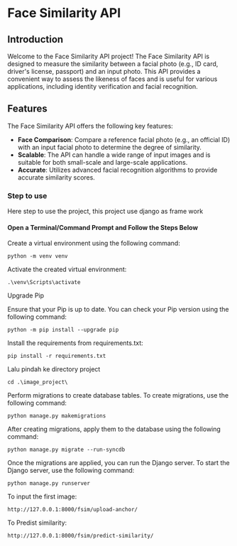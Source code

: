 # Face Similarity API

## Introduction

Welcome to the Face Similarity API project! The Face Similarity API is designed to measure the similarity between a facial photo (e.g., ID card, driver's license, passport) and an input photo. This API provides a convenient way to assess the likeness of faces and is useful for various applications, including identity verification and facial recognition.

## Features

The Face Similarity API offers the following key features:

- **Face Comparison**: Compare a reference facial photo (e.g., an official ID) with an input facial photo to determine the degree of similarity.
- **Scalable**: The API can handle a wide range of input images and is suitable for both small-scale and large-scale applications.
- **Accurate**: Utilizes advanced facial recognition algorithms to provide accurate similarity scores.


### Step  to use

Here step to use the project, this project use django as frame work

#### Open a Terminal/Command Prompt and Follow the Steps Below


Create a virtual environment using the following command:


```
python -m venv venv
```

Activate the created virtual environment:


```
.\venv\Scripts\activate
```

Upgrade Pip


Ensure that your Pip is up to date. You can check your Pip version using the following command:

```
python -m pip install --upgrade pip
```

Install the requirements from requirements.txt:

``` 
pip install -r requirements.txt
```

Lalu pindah ke directory project
```
cd .\image_project\
```
Perform migrations to create database tables. To create migrations, use the following command:

```
python manage.py makemigrations
``` 
After creating migrations, apply them to the database using the following command:

```
python manage.py migrate --run-syncdb
```

Once the migrations are applied, you can run the Django server. To start the Django server, use the following command:

```
python manage.py runserver
```

To input the first image:
```
http://127.0.0.1:8000/fsim/upload-anchor/
```

To Predist similarity:
```
http://127.0.0.1:8000/fsim/predict-similarity/
```
